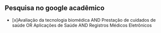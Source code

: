 ## Pesquisa no google acadêmico

- [x]Avaliação da tecnologia biomédica AND Prestação de cuidados de saúde  OR Aplicações de Saúde AND Registros Médicos Eletrônicos





